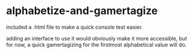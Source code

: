 # alphabetize-and-gamertagize

included a .html file to make a quick console test easier. 

adding an interface to use it would obviously make it more accessible, but for now, a quick gamertagizing for the firstmost alphabetical value will do.
